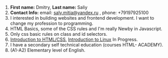 1. **First name:** Dmitry, **Last name:** Saliy
2. **Contact Info:** email: saly.mitia@yandex.ru , phone: +79197925100
3. I interested in building websites and frontend development. I want to change my profession to programming.
4. HTML Basics, some of the CSS rules and I'm really Newby in Javascript.
5. Only css basic rules on class and id selectors.
6. [Introduction to HTML/CSS](https://htmlacademy.ru/courses/297), [Introduction to Linux](https://stepik.org/course/73) In Progress.
7. I have a secondary self technical education (courses HTML- ACADEMY).
8. (A1-A2) Elementary level of English.